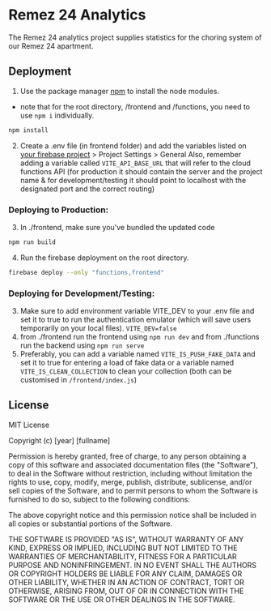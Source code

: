 # Remez 24 Analytics

The Remez 24 analytics project supplies statistics for the choring system of our Remez 24 apartment.

## Deployment

1. Use the package manager [npm](https://www.npmjs.com/) to install the node modules.
* note that for the root directory, /frontend and /functions, you need to use `npm i` individually.
```bash
npm install
```
2. Create a .env file (in frontend folder) and add the variables listed on [your firebase project](https://console.firebase.google.com/) > Project Settings > General
Also, remember adding a variable called `VITE_API_BASE_URL` that will refer to the cloud functions API (for production it should contain the server and the project name & for development/testing it should point to localhost with the designated port and the correct routing)

### Deploying to Production:

3. In ./frontend, make sure you've bundled the updated code
```bash
npm run build
```
4. Run the firebase deployment on the root directory.
```bash
firebase deploy --only "functions,frontend"
```

### Deploying for Development/Testing:
3. Make sure to add environment variable VITE_DEV to your .env file and set it to true to run the authentication emulator (which will save users temporarily on your local files).
`VITE_DEV=false`
4. from ./frontend run the frontend using `npm run dev` and from ./functions run the backend using `npm run serve`
5. Preferably, you can add a variable named `VITE_IS_PUSH_FAKE_DATA` and set it to true for entering a load of fake data or a variable named `VITE_IS_CLEAN_COLLECTION` to clean your collection (both can be customised in `/frontend/index.js`)

## License

MIT License

Copyright (c) [year] [fullname]

Permission is hereby granted, free of charge, to any person obtaining a copy
of this software and associated documentation files (the "Software"), to deal
in the Software without restriction, including without limitation the rights
to use, copy, modify, merge, publish, distribute, sublicense, and/or sell
copies of the Software, and to permit persons to whom the Software is
furnished to do so, subject to the following conditions:

The above copyright notice and this permission notice shall be included in all
copies or substantial portions of the Software.

THE SOFTWARE IS PROVIDED "AS IS", WITHOUT WARRANTY OF ANY KIND, EXPRESS OR
IMPLIED, INCLUDING BUT NOT LIMITED TO THE WARRANTIES OF MERCHANTABILITY,
FITNESS FOR A PARTICULAR PURPOSE AND NONINFRINGEMENT. IN NO EVENT SHALL THE
AUTHORS OR COPYRIGHT HOLDERS BE LIABLE FOR ANY CLAIM, DAMAGES OR OTHER
LIABILITY, WHETHER IN AN ACTION OF CONTRACT, TORT OR OTHERWISE, ARISING FROM,
OUT OF OR IN CONNECTION WITH THE SOFTWARE OR THE USE OR OTHER DEALINGS IN THE
SOFTWARE.